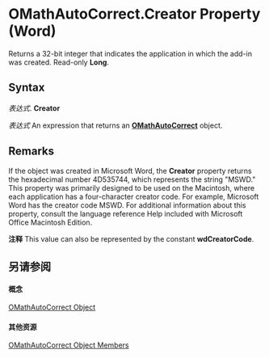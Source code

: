 
# OMathAutoCorrect.Creator Property (Word)

Returns a 32-bit integer that indicates the application in which the add-in was created. Read-only  **Long**.


## Syntax

 _表达式_. **Creator**

 _表达式_ An expression that returns an **[OMathAutoCorrect](933b77bd-335e-4f4c-026d-8141bd5fc6e2.md)** object.


## Remarks

If the object was created in Microsoft Word, the  **Creator** property returns the hexadecimal number 4D535744, which represents the string "MSWD." This property was primarily designed to be used on the Macintosh, where each application has a four-character creator code. For example, Microsoft Word has the creator code MSWD. For additional information about this property, consult the language reference Help included with Microsoft Office Macintosh Edition.


 **注释**  This value can also be represented by the constant  **wdCreatorCode**.


## 另请参阅


#### 概念


[OMathAutoCorrect Object](933b77bd-335e-4f4c-026d-8141bd5fc6e2.md)
#### 其他资源


[OMathAutoCorrect Object Members](http://msdn.microsoft.com/library/22bf1063-6cfa-c209-dc92-2b1ebbef606b%28Office.15%29.aspx)